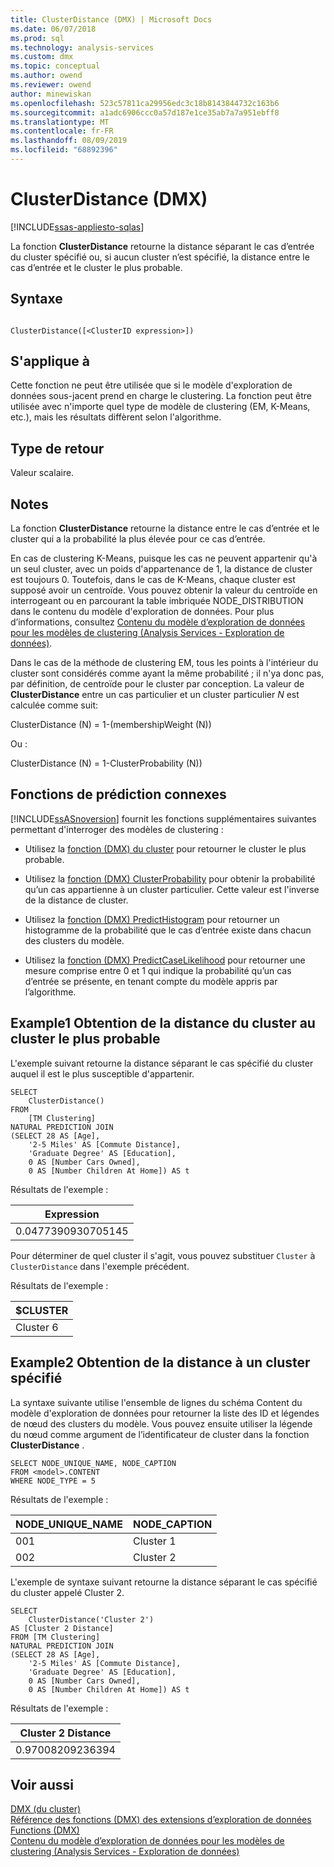 ```yaml
---
title: ClusterDistance (DMX) | Microsoft Docs
ms.date: 06/07/2018
ms.prod: sql
ms.technology: analysis-services
ms.custom: dmx
ms.topic: conceptual
ms.author: owend
ms.reviewer: owend
author: minewiskan
ms.openlocfilehash: 523c57811ca29956edc3c18b8143844732c163b6
ms.sourcegitcommit: a1adc6906ccc0a57d187e1ce35ab7a7a951ebff8
ms.translationtype: MT
ms.contentlocale: fr-FR
ms.lasthandoff: 08/09/2019
ms.locfileid: "68892396"
---
```

# <a name="clusterdistance-dmx"></a>ClusterDistance (DMX)
[!INCLUDE[ssas-appliesto-sqlas](../includes/ssas-appliesto-sqlas.md)]

  La fonction **ClusterDistance** retourne la distance séparant le cas d’entrée du cluster spécifié ou, si aucun cluster n’est spécifié, la distance entre le cas d’entrée et le cluster le plus probable.  
  
## <a name="syntax"></a>Syntaxe  
  
```  
  
ClusterDistance([<ClusterID expression>])  
```  
  
## <a name="applies-to"></a>S'applique à  
 Cette fonction ne peut être utilisée que si le modèle d'exploration de données sous-jacent prend en charge le clustering. La fonction peut être utilisée avec n'importe quel type de modèle de clustering (EM, K-Means, etc.), mais les résultats diffèrent selon l'algorithme.  
  
## <a name="return-type"></a>Type de retour  
 Valeur scalaire.  
  
## <a name="remarks"></a>Notes  
 La fonction **ClusterDistance** retourne la distance entre le cas d’entrée et le cluster qui a la probabilité la plus élevée pour ce cas d’entrée.  
  
 En cas de clustering K-Means, puisque les cas ne peuvent appartenir qu'à un seul cluster, avec un poids d'appartenance de 1, la distance de cluster est toujours 0. Toutefois, dans le cas de K-Means, chaque cluster est supposé avoir un centroïde. Vous pouvez obtenir la valeur du centroïde en interrogeant ou en parcourant la table imbriquée NODE_DISTRIBUTION dans le contenu du modèle d'exploration de données. Pour plus d’informations, consultez [Contenu du modèle d’exploration de données pour les modèles de clustering &#40;Analysis Services - Exploration de données&#41;](https://docs.microsoft.com/analysis-services/data-mining/mining-model-content-for-clustering-models-analysis-services-data-mining).  
  
 Dans le cas de la méthode de clustering EM, tous les points à l'intérieur du cluster sont considérés comme ayant la même probabilité ; il n'ya donc pas, par définition, de centroïde pour le cluster par conception. La valeur de **ClusterDistance** entre un cas particulier et un cluster particulier *N* est calculée comme suit:  
  
 ClusterDistance (N) = 1-(membershipWeight (N))  
  
 Ou :  
  
 ClusterDistance (N) = 1-ClusterProbability (N))  
  
## <a name="related-prediction-functions"></a>Fonctions de prédiction connexes  
 [!INCLUDE[ssASnoversion](../includes/ssasnoversion-md.md)] fournit les fonctions supplémentaires suivantes permettant d'interroger des modèles de clustering :  
  
-   Utilisez la [fonction &#40;DMX&#41; du cluster](../dmx/cluster-dmx.md) pour retourner le cluster le plus probable.  
  
-   Utilisez la [fonction &#40;DMX&#41; ClusterProbability](../dmx/clusterprobability-dmx.md) pour obtenir la probabilité qu’un cas appartienne à un cluster particulier. Cette valeur est l'inverse de la distance de cluster.  
  
-   Utilisez la [fonction &#40;DMX&#41; PredictHistogram](../dmx/predicthistogram-dmx.md) pour retourner un histogramme de la probabilité que le cas d’entrée existe dans chacun des clusters du modèle.  
  
-   Utilisez la [fonction &#40;DMX&#41; PredictCaseLikelihood](../dmx/predictcaselikelihood-dmx.md) pour retourner une mesure comprise entre 0 et 1 qui indique la probabilité qu’un cas d’entrée se présente, en tenant compte du modèle appris par l’algorithme.  
  
## <a name="example1-obtaining-cluster-distance-to-the-most-likely-cluster"></a>Example1 Obtention de la distance du cluster au cluster le plus probable  
 L'exemple suivant retourne la distance séparant le cas spécifié du cluster auquel il est le plus susceptible d'appartenir.  
  
```  
SELECT  
    ClusterDistance()  
FROM  
    [TM Clustering]  
NATURAL PREDICTION JOIN  
(SELECT 28 AS [Age],  
    '2-5 Miles' AS [Commute Distance],  
    'Graduate Degree' AS [Education],  
    0 AS [Number Cars Owned],  
    0 AS [Number Children At Home]) AS t  
```  
  
 Résultats de l'exemple :  
  
|Expression|  
|----------------|  
|0.0477390930705145|  
  
 Pour déterminer de quel cluster il s'agit, vous pouvez substituer `Cluster` à `ClusterDistance` dans l'exemple précédent.  
  
 Résultats de l'exemple :  
  
|$CLUSTER|  
|--------------|  
|Cluster 6|  
  
## <a name="example2-obtaining-distance-to-a-specified-cluster"></a>Example2 Obtention de la distance à un cluster spécifié  
 La syntaxe suivante utilise l'ensemble de lignes du schéma Content du modèle d'exploration de données pour retourner la liste des ID et légendes de nœud des clusters du modèle. Vous pouvez ensuite utiliser la légende du nœud comme argument de l’identificateur de cluster dans la fonction **ClusterDistance** .  
  
```  
SELECT NODE_UNIQUE_NAME, NODE_CAPTION   
FROM <model>.CONTENT   
WHERE NODE_TYPE = 5  
```  
  
 Résultats de l'exemple :  
  
|NODE_UNIQUE_NAME|NODE_CAPTION|  
|------------------------|-------------------|  
|001|Cluster 1|  
|002|Cluster 2|  
  
 L'exemple de syntaxe suivant retourne la distance séparant le cas spécifié du cluster appelé Cluster 2.  
  
```  
SELECT  
    ClusterDistance('Cluster 2')  
AS [Cluster 2 Distance]  
FROM [TM Clustering]  
NATURAL PREDICTION JOIN  
(SELECT 28 AS [Age],  
    '2-5 Miles' AS [Commute Distance],  
    'Graduate Degree' AS [Education],  
    0 AS [Number Cars Owned],  
    0 AS [Number Children At Home]) AS t  
```  
  
 Résultats de l'exemple :  
  
|Cluster 2 Distance|  
|------------------------|  
|0.97008209236394|  
  
## <a name="see-also"></a>Voir aussi  
 [DMX &#40;du cluster&#41;](../dmx/cluster-dmx.md)   
 [Référence des fonctions &#40;DMX&#41; des extensions d’exploration de données](../dmx/data-mining-extensions-dmx-function-reference.md)   
 [Functions &#40;DMX&#41;](../dmx/functions-dmx.md)   
 [Contenu du modèle d’exploration de données pour les modèles de clustering &#40;Analysis Services - Exploration de données&#41;](https://docs.microsoft.com/analysis-services/data-mining/mining-model-content-for-clustering-models-analysis-services-data-mining)  
  
  
